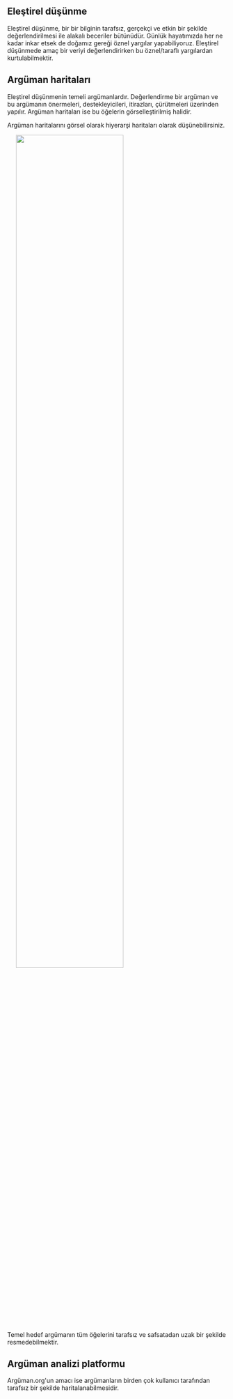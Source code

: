 ## Eleştirel düşünme

Eleştirel düşünme, bir bir bilginin tarafsız, gerçekçi ve etkin bir şekilde
değerlendirilmesi ile alakalı beceriler bütünüdür. Günlük hayatımızda
her ne kadar inkar etsek de doğamız gereği öznel yargılar yapabiliyoruz. Eleştirel
düşünmede amaç bir veriyi değerlendirirken bu öznel/taraflı yargılardan kurtulabilmektir.

## Argüman haritaları

Eleştirel düşünmenin temeli argümanlardır. Değerlendirme bir argüman ve
bu argümanın önermeleri, destekleyicileri, itirazları, çürütmeleri üzerinden yapılır.
Argüman haritaları ise bu öğelerin görselleştirilmiş halidir.

Argüman haritalarını görsel olarak hiyerarşi haritaları olarak düşünebilirsiniz.

<img style="width: 70%; margin-left: 4%;" src="https://upload.wikimedia.org/wikipedia/commons/thumb/9/99/Whatley.png/800px-Whatley.png">

Temel hedef argümanın tüm öğelerini tarafsız ve safsatadan uzak bir şekilde
resmedebilmektir.

## Argüman analizi platformu

Argüman.org'un amacı ise argümanların birden çok kullanıcı tarafından
tarafsız bir şekilde haritalanabilmesidir.

